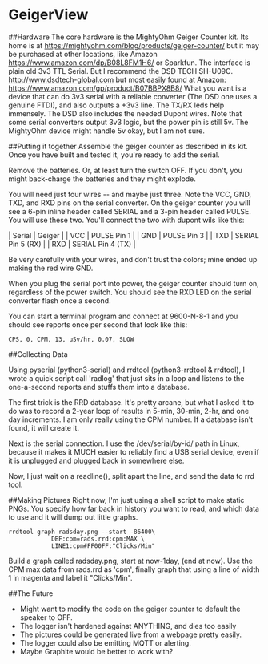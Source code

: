 # GeigerView

##Hardware
The core hardware is the MightyOhm Geiger Counter kit. Its home is at
https://mightyohm.com/blog/products/geiger-counter/ but it may be purchased
at other locations, like Amazon https://www.amazon.com/dp/B08L8FM1H6/ or 
Sparkfun.
The interface is plain old 3v3 TTL Serial. But I recommend the DSD TECH
SH-U09C. http://www.dsdtech-global.com but most easily found at Amazon: 
https://www.amazon.com/gp/product/B07BBPX8B8/
What you want is a device that can do 3v3 serial with a reliable converter
(The DSD one uses a genuine FTDI), and also outputs a +3v3 line. The TX/RX
leds help immensely. The DSD also includes the needed Dupont wires.
Note that some serial converters output 3v3 logic, but the power pin is 
still 5v. The MightyOhm device might handle 5v okay, but I am not sure.

##Putting it together
Assemble the geiger counter as described in its kit. Once you have built
and tested it, you're ready to add the serial. 

Remove the batteries. Or, at least turn the switch OFF. If you don't, you
might back-charge the batteries and they might explode.

You will need just four wires -- and maybe just three.  Note the VCC, GND,
TXD, and RXD pins on the serial converter. On the geiger counter you will 
see a 6-pin inline header called SERIAL and a 3-pin header called PULSE.
You will use these two. You'll connect the two with dupont wils like this:

| Serial | Geiger |
| VCC | PULSE Pin 1 |
| GND | PULSE Pin 3 |
| TXD | SERIAL Pin 5 (RX) |
| RXD | SERIAL Pin 4 (TX) |
 
Be very carefully with your wires, and don't trust the colors; mine ended
up making the red wire GND.

When you plug the serial port into power, the geiger counter should turn on,
regardless of the power switch.  You should see the RXD LED on the serial
converter flash once a second.

You can start a terminal program and connect at 9600-N-8-1 and you should
see reports once per second that look like this:

```
CPS, 0, CPM, 13, uSv/hr, 0.07, SLOW
```

##Collecting Data

Using pyserial (python3-serial) and rrdtool (python3-rrdtool & rrdtool), I
wrote a quick script call 'radlog' that just sits in a loop and listens to
the one-a-second reports and stuffs them into a database.

The first trick is the RRD database. It's pretty arcane, but what I asked
it to do was to record a 2-year loop of results in 5-min, 30-min, 2-hr, and
one day increments. I am only really using the CPM number. If a database
isn't found, it will create it.

Next is the serial connection.  I use the /dev/serial/by-id/ path in Linux,
because it makes it MUCH easier to reliably find a USB serial device, even if 
it is unplugged and plugged back in somewhere else.

Now, I just wait on a readline(), split apart the line, and send the data 
to rrd tool.

##Making Pictures
Right now, I'm just using a shell script to make static PNGs. You specify 
how far back in history you want to read, and which data to use and it 
will dump out little graphs.


```
rrdtool graph radsday.png --start -86400\
            DEF:cpm=rads.rrd:cpm:MAX \
            LINE1:cpm#FF00FF:"Clicks/Min"
```

Build a graph called radsday.png, start at now-1day, (end at now). Use
the CPM max data from rads.rrd as 'cpm', finally graph that using a line
of width 1 in magenta and label it "Clicks/Min".

##The Future
- Might want to modify the code on the geiger counter to default the speaker to OFF.
- The logger isn't hardened against ANYTHING, and dies too easily
- The pictures could be generated live from a webpage pretty easily.
- The logger could also be emitting MQTT or alerting.
- Maybe Graphite would be better to work with?
